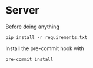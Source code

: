 # Server

Before doing anything

```
pip install -r requirements.txt
```

Install the pre-commit hook with

```
pre-commit install
```
